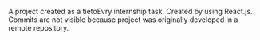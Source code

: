 A project created as a tietoEvry internship task. Created by using React.js. Commits are not visible because project was originally developed in a remote repository.
